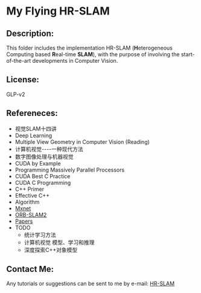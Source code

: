 # My Flying HR-SLAM

## Description:

This folder includes the implementation HR-SLAM (**H**eterogeneous Computing based **R**eal-time **SLAM**), with the purpose of involving the start-of-the-art developments in Computer Vision.

## License:
GLP-v2

## Refereneces:
* 视觉SLAM十四讲
* Deep Learning
* Multiple View Geometry in Computer Vision (Reading)
* 计算机视觉----一种现代方法
* 数字图像处理与机器视觉
* CUDA by Example
* Programming Massively Parallel Processors
* CUDA Best C Practice
* CUDA C Programming
* C++ Primer
* Effective C++
* Algorithm
* [Mxnet](http://zh.gluon.ai/)
* [ORB-SLAM2](https://github.com/raulmur/ORB_SLAM2)
* [Papers](https://arxiv.org/list/cs.CV/recent)
* TODO
	* 统计学习方法
	* 计算机视觉 模型、学习和推理
	* 深度探索C++对象模型

## Contact Me:
Any tutorials or suggestions can  be sent to me by e-mail: [HR-SLAM](smhhaoo@126.com) 











